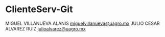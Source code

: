 # ClienteServ-Git
MIGUEL VILLANUEVA ALANIS miguelvillanueva@uagro.mx
JULIO CESAR ALVAREZ RUIZ julioalvarez@uagro.mx